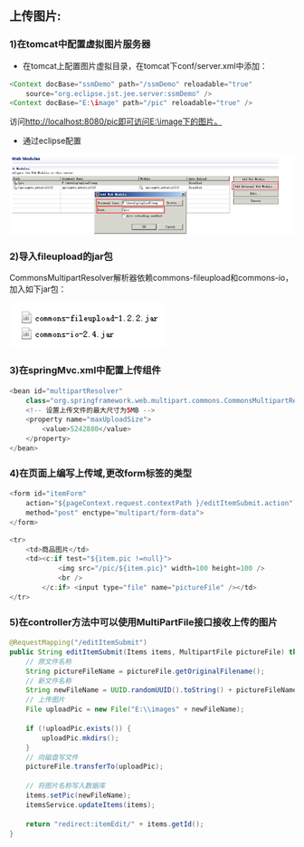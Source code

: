 ## 上传图片:

### 1\)在tomcat中配置虚拟图片服务器

* 在tomcat上配置图片虚拟目录，在tomcat下conf/server.xml中添加：

```java
<Context docBase="ssmDemo" path="/ssmDemo" reloadable="true"
    source="org.eclipse.jst.jee.server:ssmDemo" />
<Context docBase="E:\image" path="/pic" reloadable="true" />
```

访问[http://localhost:8080/pic即可访问E:\image下的图片。](http://localhost:8080/pic即可访问E:\image下的图片。)

* 通过eclipse配置

![](https://github.com/M78Snail/JavaReview/blob/master/MD/springmvc/assets/importsmvc8.1.png)

### 2\)导入fileupload的jar包

CommonsMultipartResolver解析器依赖commons-fileupload和commons-io，加入如下jar包：

![](https://github.com/M78Snail/JavaReview/blob/master/MD/springmvc/assets/importsmvc8.2.png)



### 3\)在springMvc.xml中配置上传组件

```java
<bean id="multipartResolver"
    class="org.springframework.web.multipart.commons.CommonsMultipartResolver">
    <!-- 设置上传文件的最大尺寸为5MB -->
    <property name="maxUploadSize">
        <value>5242880</value>
    </property>
</bean>
```

### 4\)在页面上编写上传域,更改form标签的类型

```java
<form id="itemForm"
    action="${pageContext.request.contextPath }/editItemSubmit.action"
    method="post" enctype="multipart/form-data">
</form>
```

```java
<tr>
    <td>商品图片</td>
    <td><c:if test="${item.pic !=null}">
            <img src="/pic/${item.pic}" width=100 height=100 />
            <br />
        </c:if> <input type="file" name="pictureFile" /></td>
</tr>
```

### 5\)在controller方法中可以使用MultiPartFile接口接收上传的图片

```java
@RequestMapping("/editItemSubmit")
public String editItemSubmit(Items items, MultipartFile pictureFile) throws Exception {
	// 原文件名称
	String pictureFileName = pictureFile.getOriginalFilename();
	// 新文件名称
	String newFileName = UUID.randomUUID().toString() + pictureFileName.substring(pictureFileName.lastIndexOf("."));
	// 上传图片
	File uploadPic = new File("E:\\images" + newFileName);

	if (!uploadPic.exists()) {
		uploadPic.mkdirs();
	}
	// 向磁盘写文件
	pictureFile.transferTo(uploadPic);

	// 将图片名称写入数据库
	items.setPic(newFileName);
	itemsService.updateItems(items);

	return "redirect:itemEdit/" + items.getId();
}
```



